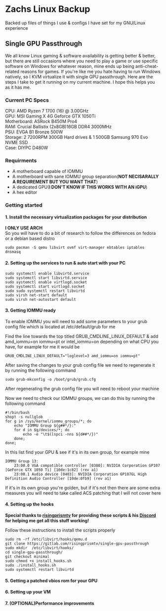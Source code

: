 # Zachs Linux Backup
Backed up files of things I use & configs I have set for my GNU/Linux experience


## Single GPU Passthrough
We all know Linux gaming & software availability is getting better & better, but there are still occasions where you need to play a game or use specific software on Windows for whatever reason, mine ends up being anti-cheat-related reasons for games. If you're like me you hate having to run Windows natively, so I KVM virtualize it with single GPU passthrough. Here are the steps I take to get it running on my current machine. I hope this helps you as it has me. 

### Current PC Specs
CPU: AMD Ryzen 7 1700 (16) @ 3.00GHz  
GPU: MSI Gaming X 4G Geforce GTX 1050Ti  
Motherboard: ASRock B450M Pro4  
RAM: Crucial Ballistix (2x8GB)16GB DDR4 3000MHz  
PSU: EVGA B1 Bronze 500W  
Storage: 2 7200RPM 300GB Hard drives & 1 500GB Samsung 970 Evo NVME SSD  
Case: DIYPC D480W

### Requirments
- A motherboard capable of IOMMU
- A motherboard with sane IOMMU group separation(**NOT NECISARALLY A REQUIREMENT BUT YOU WANT THAT**)
- A dedicated GPU(**I DON'T KNOW IF THIS WORKS WITH AN iGPU**)
- A hex editor

### Getting started
#### 1. Install the necessary virtualization packages for your distribution

**I ONLY USE ARCH**  
So you will have to do a bit of research to follow the differences on fedora or a debian based distro

```
sudo pacman -S qemu libvirt ovmf virt-manager ebtables iptables dnsmasq
```

#### 2. Setting up the services to run & auto start with your PC

```
sudo systemctl enable libvirtd.service  
sudo systemctl start libvirtd.service  
sudo systemctl enable virtlogd.socket  
sudo systemctl start virtlogd.socket  
sudo sudo systemctl restart libvirtd  
sudo virsh net-start default  
sudo virsh net-autostart default
```

#### 3. Getting IOMMU ready

To enable IOMMU you will need to add some parameters to your grub config file which is located at /etc/default/grub for me  

Find the line towards the top titled GRUB_CMDLINE_LINUX_DEFAULT & add amd_iommu=on iommu=pt or intel_iommu=on depending on what CPU you have, for example for me it would be
```
GRUB_CMDLINE_LINUX_DEFAULT="loglevel=3 amd_iommu=on iommu=pt"
```

After saving the changes to your grub config file we need to regenerate it by running the following command
```
sudo grub-mkconfig -o /boot/grub/grub.cfg
```

After regenerating the grub config file you will need to reboot your machine  

Now we need to check our IOMMU groups, we can do this by running the following command
```
#!/bin/bash
shopt -s nullglob
for g in /sys/kernel/iommu_groups/*; do
    echo "IOMMU Group ${g##*/}:"
    for d in $g/devices/*; do
        echo -e "\t$(lspci -nns ${d##*/})"
    done;
done;
```

In this list find your GPU & see if it's in its own group, for example mine
```
IOMMU Group 13:
	23:00.0 VGA compatible controller [0300]: NVIDIA Corporation GP107 [GeForce GTX 1050 Ti] [10de:1c82] (rev a1)
	23:00.1 Audio device [0403]: NVIDIA Corporation GP107GL High Definition Audio Controller [10de:0fb9] (rev a1)
```

If it's in its own group you're golden, but if it's not then there are some extra measures you will need to take called ACS patching that I will not cover here  

#### 4. Setting up the hooks

**Special thanks to [risingprismtv](https://gitlab.com/risingprismtv) for providing these scripts & his [Discord](https://discord.com/invite/bh4maVc) for helping me get all this stuff working!**  

Follow these instructions to install the scripts properly
```
sudo rm -rf /etc/libvirt/hooks/qemu.d
git clone https://gitlab.com/risingprismtv/single-gpu-passthrough
sudo mkdir  /etc/libvirt/hooks/
cd single-gpu-passthrough/
git checkout minimal
sudo chmod +x install_hooks.sh
sudo ./install_hooks.sh
sudo systemctl restart libvirtd
```

#### 5. Getting a patched vbios rom for your GPU



#### 6. Setting up your VM



#### 7. (**OPTIONAL**)Performance improvements


